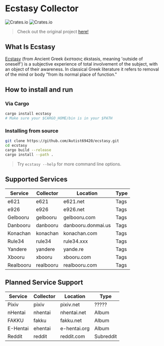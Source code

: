 # Ecstasy Collector
![Crates.io](https://img.shields.io/crates/v/ecstasy?style=plastic) ![Crates.io](https://img.shields.io/crates/d/ecstasy?style=plastic)

> Check out the original project [here!](https://gitlab.com/lu-ci/kyanite/)

## What Is Ecstasy

[Ecstasy](https://en.wikipedia.org/wiki/Ecstasy_(emotion)) (from Ancient Greek ἔκστασις ékstasis, meaning 'outside of oneself') is a subjective experience of total involvement of the subject, with an object of their awareness. In classical Greek literature it refers to removal of the mind or body "from its normal place of function."

## How to install and run

### Via Cargo

```sh
cargo install ecstasy
# Make sure your $CARGO_HOME/bin is in your $PATH
```

### Installing from source
```sh
git clone https://github.com/Autist69420/ecstasy.git
cd ecstasy
cargo build --release
cargo install --path .
```

> Try `ecstasy --help` for more command line options.

## Supported Services

| Service  | Collector | Location           | Type |
|----------|-----------|--------------------|------|
| e621     | e621      | e621.net           | Tags |
| e926     | e926      | e926.net           | Tags |
| Gelbooru | gelbooru  | gelbooru.com       | Tags |
| Danbooru | danbooru  | danbooru.donmai.us | Tags |
| Konachan | konachan  | konachan.com       | Tags |
| Rule34   | rule34    | rule34.xxx         | Tags |
| Yandere  | yandere   | yande.re           | Tags |
| Xbooru   | xbooru    | xbooru.com         | Tags |
| Realbooru| realbooru | realbooru.com      | Tags |

## Planned Service Support

| Service  | Collector | Location     | Type      |
|----------|-----------|--------------|-----------|
| Pixiv    | pixiv     | pixiv.net    | ?????     |
| nHentai  | nhentai   | nhentai.net  | Album     |
| FAKKU    | fakku     | fakku.net    | Album     |
| E-Hentai | ehentai   | e-hentai.org | Album     |
| Reddit   | reddit    | reddit.com   | Subreddit |
